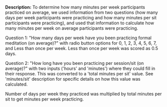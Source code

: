 **Description:** To determine how many minutes per week
participants practiced on average, we used information from two questions (how
many days per week participants were practicing and how many minutes per sit
participants were practicing), and used that information to calculate
how many minutes per week on average participants were practicing.  

Question 1: "How many days per week have you been practicing formal meditation
(on average)?" with radio button options for 0, 1, 2, 3, 4, 5, 6, 7, and Less than once per week. Less than once per week was scored as 0.5 days.   

Question 2: "How long have you been practicing per session/sit 
(on average)?" with two inputs ('hours' and 'minutes') where they could 
fill in their response. This was converted to a 'total minutes per sit' value. See 'minutes/sit' description for specific details on how this value was calculated.    

Number of days per week they practiced was multiplied by total minutes per sit
to get minutes per week practicing.  

